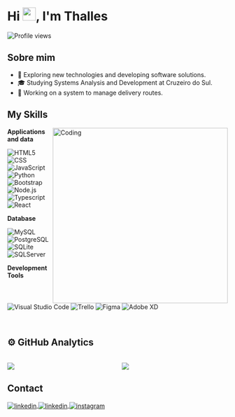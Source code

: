 <h1 align="left">Hi <img src="https://raw.githubusercontent.com/kaueMarques/kaueMarques/master/hi.gif" height="30px">, I'm Thalles</h1>
<p align="left"> <img src="https://komarev.com/ghpvc/?username=thalleppaes&color=red&style=fplastic" alt="Profile views" /> </p>


## Sobre mim

- 🤔 Exploring new technologies and developing software solutions.
- 🎓 Studying Systems Analysis and Development at Cruzeiro do Sul.
- 🔭 Working on a system to manage delivery routes.


## My Skills

<img align="right" alt="Coding" width="400" src="https://cdn.dribbble.com/users/1162077/screenshots/3848914/programmer.gif">

**Applications and data**

![HTML5](https://img.shields.io/badge/-HTML5-333333?style=flat&logo=HTML5)
![CSS](https://img.shields.io/badge/-CSS-333333?style=flat&logo=CSS3&logoColor=1572B6)
![JavaScript](https://img.shields.io/badge/-JavaScript-333333?style=flat&logo=javascript)
![Python](https://img.shields.io/badge/-Python-333333?style=flat&logo=Python)
![Bootstrap](https://img.shields.io/badge/-Bootstrap-333333?style=flat&logo=Bootstrap)
![Node.js](https://img.shields.io/badge/-Node.js-333333?style=flat&logo=Node.js)
![Typescript](https://img.shields.io/badge/-Typescript-333333?style=flat&logo=Typescript)
![React](https://img.shields.io/badge/-React-333333?style=flat&logo=React)


**Database**

![MySQL](https://img.shields.io/badge/-MySQL-333333?style=flat&logo=mysql)
![PostgreSQL](https://img.shields.io/badge/-PostgreSQL-333333?style=flat&logo=postgresql)
![SQLite](https://img.shields.io/badge/-SQLite-333333?style=flat&logo=sqlite)
![SQLServer](https://img.shields.io/badge/-SQLServer-333333?style=flat&logo=microsoft%20sql%20server&logoColor=)

**Development Tools**

![Visual Studio Code](https://img.shields.io/badge/-Visual%20Studio%20Code-333333?style=flat&logo=visual-studio-code&logoColor=007ACC)
![Trello](https://img.shields.io/badge/-Trello-333333?style=flat&logo=trello&logoColor=007ACC)
![Figma](https://img.shields.io/badge/-Figma-333333?style=flat&logo=figma&logoColor=007ACC)
![Adobe XD](https://img.shields.io/badge/-Adobe%20XD-333333?style=flat&logo=adobe-xd&logoColor=007ACC)

</br>

## ⚙️ GitHub Analytics

</br>

<div style="display: flex;">
  <div style="flex: 1; margin-right: 10px;">
        <a href="https://github.com/anuraghazra/github-readme-stats">
      <img src="https://github-readme-stats.vercel.app/api?username=thallesppaes&theme=dracula&show_icons=true" />
    </a>
  </div>
  <div style="flex: 1; margin-left: 10px;">
    <a href="https://github.com/anuraghazra/github-readme-stats">
      <img src="https://github-readme-stats.vercel.app/api/top-langs/?username=thallesppaes&theme=dracula&layout=compact" />
    </a>
  </div>
</div>



## Contact


<a href="#" target="_blank">
  <img align="center" src="https://img.shields.io/badge/-Email-05122A?style=flat&logo=microsoft-outlook&link=thalles-paes@hotmail.com" alt="linkedin"/>
</a>
<a href="https://linkedin.com/in/thallesppaes" target="_blank">
  <img align="center" src="https://img.shields.io/badge/-thallesppaes-05122A?style=flat&logo=linkedin" alt="linkedin"/>
</a>
<a href="https://instagram.com/thalles.paes" target="_blank">
 <img align="center" src="https://img.shields.io/badge/-thalles.paes-05122A?style=flat&logo=instagram" alt="instagram"/>
</a>

</p>
